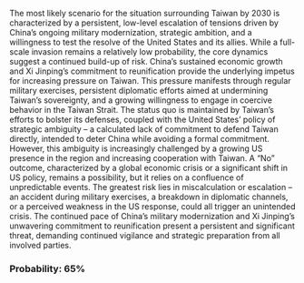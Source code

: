 The most likely scenario for the situation surrounding Taiwan by 2030 is characterized by a persistent, low-level escalation of tensions driven by China’s ongoing military modernization, strategic ambition, and a willingness to test the resolve of the United States and its allies. While a full-scale invasion remains a relatively low probability, the core dynamics suggest a continued build-up of risk. China’s sustained economic growth and Xi Jinping’s commitment to reunification provide the underlying impetus for increasing pressure on Taiwan. This pressure manifests through regular military exercises, persistent diplomatic efforts aimed at undermining Taiwan’s sovereignty, and a growing willingness to engage in coercive behavior in the Taiwan Strait.  The status quo is maintained by Taiwan’s efforts to bolster its defenses, coupled with the United States’ policy of strategic ambiguity – a calculated lack of commitment to defend Taiwan directly, intended to deter China while avoiding a formal commitment. However, this ambiguity is increasingly challenged by a growing US presence in the region and increasing cooperation with Taiwan. A “No” outcome, characterized by a global economic crisis or a significant shift in US policy, remains a possibility, but it relies on a confluence of unpredictable events. The greatest risk lies in miscalculation or escalation – an accident during military exercises, a breakdown in diplomatic channels, or a perceived weakness in the US response, could all trigger an unintended crisis. The continued pace of China’s military modernization and Xi Jinping’s unwavering commitment to reunification present a persistent and significant threat, demanding continued vigilance and strategic preparation from all involved parties.

### Probability: 65%